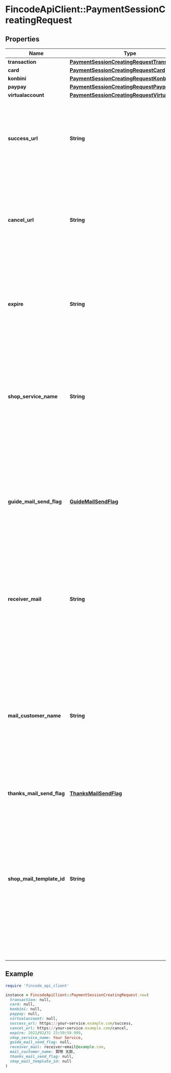# FincodeApiClient::PaymentSessionCreatingRequest

## Properties

| Name | Type | Description | Notes |
| ---- | ---- | ----------- | ----- |
| **transaction** | [**PaymentSessionCreatingRequestTransaction**](PaymentSessionCreatingRequestTransaction.md) |  |  |
| **card** | [**PaymentSessionCreatingRequestCard**](PaymentSessionCreatingRequestCard.md) |  | [optional] |
| **konbini** | [**PaymentSessionCreatingRequestKonbini**](PaymentSessionCreatingRequestKonbini.md) |  | [optional] |
| **paypay** | [**PaymentSessionCreatingRequestPaypay**](PaymentSessionCreatingRequestPaypay.md) |  | [optional] |
| **virtualaccount** | [**PaymentSessionCreatingRequestVirtualaccount**](PaymentSessionCreatingRequestVirtualaccount.md) |  | [optional] |
| **success_url** | **String** | 成功時リダイレクトURL\\ &#x60;link_url&#x60;上で決済に成功すると、fincodeはこのURLにPOSTメソッドでリダイレクトします。  | [optional] |
| **cancel_url** | **String** | キャンセル時リダイレクトURL\\ &#x60;link_url&#x60;上で決済がキャンセルされると、fincodeはこのURLにPOSTメソッドでリダイレクトします。  | [optional] |
| **expire** | **String** | リダイレクト型決済URL 有効期限\\ 形式： &#x60;yyyy/MM/dd HH:mm:ss&#x60;  - デフォルト： URL発行時点から24時間 - 最長： 30日 - 最短： 5分  | [optional] |
| **shop_service_name** | **String** | ショップ／サービス名\\ 決済URL上で表示されるショップおよびサービスの名称です。\\ \\ デフォルトでは本番環境申請時に登録した「明細書表記」の値が設定されます。  | [optional] |
| **guide_mail_send_flag** | [**GuideMailSendFlag**](GuideMailSendFlag.md) | 決済メール 送信フラグ\\ リダイレクト型決済URLを添付したメールをfincodeから送信するかどうかを指定します。  - &#x60;0&#x60;：送信しない（デフォルト） - &#x60;1&#x60;：送信する  | [optional] |
| **receiver_mail** | **String** | 決済メール 送信先メールアドレス\\ リダイレクト型決済URLをfincodeからのメール送信機能で送信する場合の送信先メールアドレスです。  | [optional] |
| **mail_customer_name** | **String** | 購入メール 購入者の名前\\ リダイレクト型決済URLをfincodeからのメール送信機能で送信する場合のメール中で用いられる購入者の名前です。\\ \\ fincodeが提供するデフォルトのメールテンプレートでは敬称がテンプレート側に含まれています。  | [optional] |
| **thanks_mail_send_flag** | [**ThanksMailSendFlag**](ThanksMailSendFlag.md) |  | [optional] |
| **shop_mail_template_id** | **String** | メールテンプレートID\\ メールテンプレートIDが設定されている場合、リダイレクト型決済URLの送信先メールアドレスに送信されるメールのテンプレートが変更されます。\\ \\ fincodeが提供するデフォルトのメールテンプレートを使用する場合は&#x60;null&#x60;を設定します。  | [optional] |

## Example

```ruby
require 'fincode_api_client'

instance = FincodeApiClient::PaymentSessionCreatingRequest.new(
  transaction: null,
  card: null,
  konbini: null,
  paypay: null,
  virtualaccount: null,
  success_url: https://your-service.example.com/success,
  cancel_url: https://your-service.example.com/cancel,
  expire: 2022/02/31 23:59:59.999,
  shop_service_name: Your Service,
  guide_mail_send_flag: null,
  receiver_mail: receiver-email@example.com,
  mail_customer_name: 買物 太郎,
  thanks_mail_send_flag: null,
  shop_mail_template_id: null
)
```

